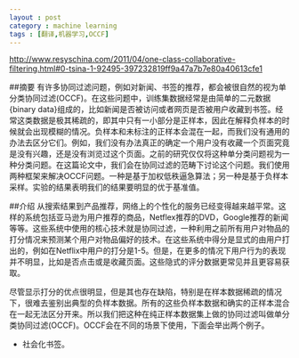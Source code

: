 ```yaml
---
layout : post
category : machine learning
tags : [翻译,机器学习,OCCF]
---
```

http://www.resyschina.com/2011/04/one-class-collaborative-filtering.html#0-tsina-1-92495-397232819ff9a47a7b7e80a40613cfe1


##摘要
有许多协同过滤问题，例如对新闻、书签的推荐，都会被很自然的视为单分类协同过滤(OCCF)。在这些问题中，训练集数据经常是由简单的二元数据{binary data}组成的，比如新闻是否被访问或者网页是否被用户收藏到书签。经常这类数据是极其稀疏的，即其中只有一小部分是正样本，因此在解释负样本的时候就会出现模糊的情况。负样本和未标注的正样本会混在一起，而我们没有通用的办法去区分它们。例如，我们没有办法真正的确定一个用户没有收藏一个页面究竟是没有兴趣，还是没有浏览过这个页面。之前的研究仅仅将这种单分类问题视为一种分类问题。在这篇论文中，我们会在协同过滤的范畴下讨论这个问题。我们使用两种框架来解决OCCF问题。一种是基于加权低秩逼急算法；另一种是基于负样本采样。实验的结果表明我们的结果要明显的优于基准值。

##介绍
从搜索结果到产品推荐，网络上的个性化的服务已经变得越来越平常。这样的系统包括亚马逊为用户推荐的商品，Netflex推荐的DVD，Google推荐的新闻等等。这些系统中使用的核心技术就是协同过滤，一种利用之前所有用户对物品的打分情况来预测某个用户对物品偏好的技术。在这些系统中得分是显式的由用户打出的，例如在Netflix中用户的打分是1-5。但是，在更多的情况下用户行为的表现并不明显，比如是否点击或是收藏页面。这些隐式的评分数据更常见并且更容易获取。

尽管显示打分的优点很明显，但是其也存在缺陷，特别是在样本数据稀疏的情况下，很难去鉴别出典型的负样本数据。所有的这些负样本数据和确实的正样本混合在一起无法区分开来。所以我们把这种在纯正样本数据集上做的协同过滤叫做单分类协同过滤(OCCF)。OCCF会在不同的场景下使用，下面会举出两个例子。    

+ 社会化书签。

